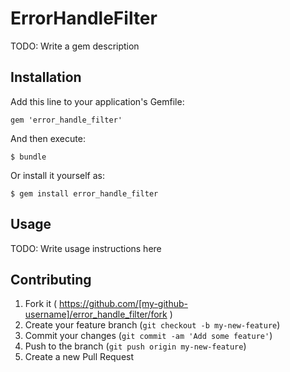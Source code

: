 # ErrorHandleFilter

TODO: Write a gem description

## Installation

Add this line to your application's Gemfile:

    gem 'error_handle_filter'

And then execute:

    $ bundle

Or install it yourself as:

    $ gem install error_handle_filter

## Usage

TODO: Write usage instructions here

## Contributing

1. Fork it ( https://github.com/[my-github-username]/error_handle_filter/fork )
2. Create your feature branch (`git checkout -b my-new-feature`)
3. Commit your changes (`git commit -am 'Add some feature'`)
4. Push to the branch (`git push origin my-new-feature`)
5. Create a new Pull Request
